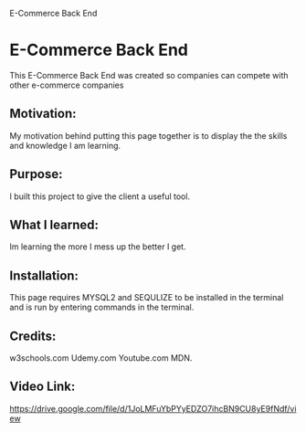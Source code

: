 E-Commerce Back End
<h1>E-Commerce Back End</h1>
This E-Commerce Back End was created so companies can compete with other e-commerce companies

<h2>Motivation:</h2>
My motivation behind putting this page together is to display the the skills and knowledge I am learning.
<h2>Purpose:</h2>
I built this project to give the client a useful tool.
<h2>What I learned:</h2>
Im learning the more I mess up the better I get.
<h2>Installation:</h2>
This page requires MYSQL2 and SEQULIZE to be installed in the terminal and is run by entering commands in the terminal.
<h2>Credits:</h2>
w3schools.com Udemy.com Youtube.com MDN.
<h2>Video Link:</h2>

https://drive.google.com/file/d/1JoLMFuYbPYyEDZO7ihcBN9CU8yE9fNdf/view
